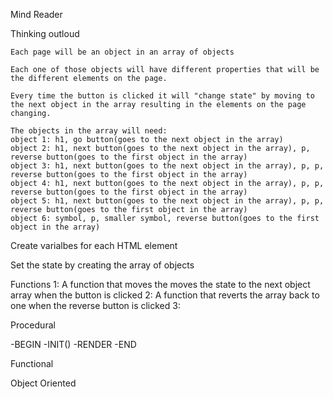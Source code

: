 Mind Reader

Thinking outloud

    Each page will be an object in an array of objects

    Each one of those objects will have different properties that will be the different elements on the page.

    Every time the button is clicked it will "change state" by moving to the next object in the array resulting in the elements on the page changing.
    
    The objects in the array will need:
    object 1: h1, go button(goes to the next object in the array)
    object 2: h1, next button(goes to the next object in the array), p, reverse button(goes to the first object in the array) 
    object 3: h1, next button(goes to the next object in the array), p, p, reverse button(goes to the first object in the array) 
    object 4: h1, next button(goes to the next object in the array), p, p, reverse button(goes to the first object in the array) 
    object 5: h1, next button(goes to the next object in the array), p, p, reverse button(goes to the first object in the array) 
    object 6: symbol, p, smaller symbol, reverse button(goes to the first object in the array) 

Create varialbes for each HTML element 

Set the state by creating the array of objects 

Functions
1: A function that moves the moves the state to the next object array when the button is clicked
2: A function that reverts the array back to one when the reverse button is clicked
3: 

Procedural

-BEGIN
-INIT()
-RENDER
-END

Functional

Object Oriented

